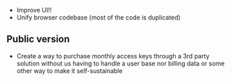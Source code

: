 - Improve UI!!
- Unify browser codebase (most of the code is duplicated)

## Public version
- Create a way to purchase monthly access keys through a 3rd party solution without us having to handle a user base nor billing data or some other way to make it self-sustainable
